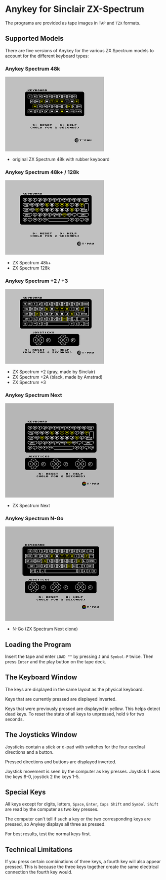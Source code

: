 # Anykey for Sinclair ZX-Spectrum

The programs are provided as tape images in `TAP` and `TZX` formats.

## Supported Models

There are five versions of Anykey for the various ZX Spectrum models to account for the different keyboard types:

### Anykey Spectrum 48k
![](Anykey%20Spectrum%2048k.png)
  - original ZX Spectrum 48k with rubber keyboard

### Anykey Spectrum 48k+ / 128k

![](Anykey%20Spectrum%2048k+%20128k.png)
- ZX Spectrum 48k+
- ZX Spectrum 128k

### Anykey Spectrum +2 / +3
![](Anykey%20Spectrum%20+2%20+3.png)

- ZX Spectrum +2 (gray, made by Sinclair)
- ZX Spectrum +2A (black, made by Amstrad)
- ZX Spectrum +3

### Anykey Spectrum Next
![](Anykey%20Spectrum%20Next.png)

- ZX Spectrum Next

### Anykey Spectrum N-Go

![](Anykey%20Spectrum%20N-Go.png)
- N-Go (ZX Spectrum Next clone)


## Loading the Program

Insert the tape and enter `LOAD ""` by pressing `J` and `Symbol-P` twice. Then press `Enter` and the play button on the tape deck.


## The Keyboard Window

The keys are displayed in the same layout as the physical keyboard.

Keys that are currently pressed are displayed inverted.

Keys that were previously pressed are displayed in yellow. This helps detect dead keys. To reset the state of all keys to unpressed, hold `9` for two seconds.


## The Joysticks Window

Joysticks contain a stick or d-pad with switches for the four cardinal directions and a button.

Pressed directions and buttons are displayed inverted.

Joystick movement is seen by the computer as key presses. Joystick 1 uses the keys 6-0, joystick 2 the keys 1-5.


## Special Keys

All keys except for digits, letters, `Space`, `Enter`, `Caps Shift` and `Symbol Shift` are read by the computer as two key presses.

The computer can't tell if such a key or the two corresponding keys are pressed, so Anykey displays all three as pressed.

For best results, test the normal keys first.


## Technical Limitations

If you press certain combinations of three keys, a fourth key will also appear pressed. This is because the three keys together create the same electrical connection the fourth key would.
